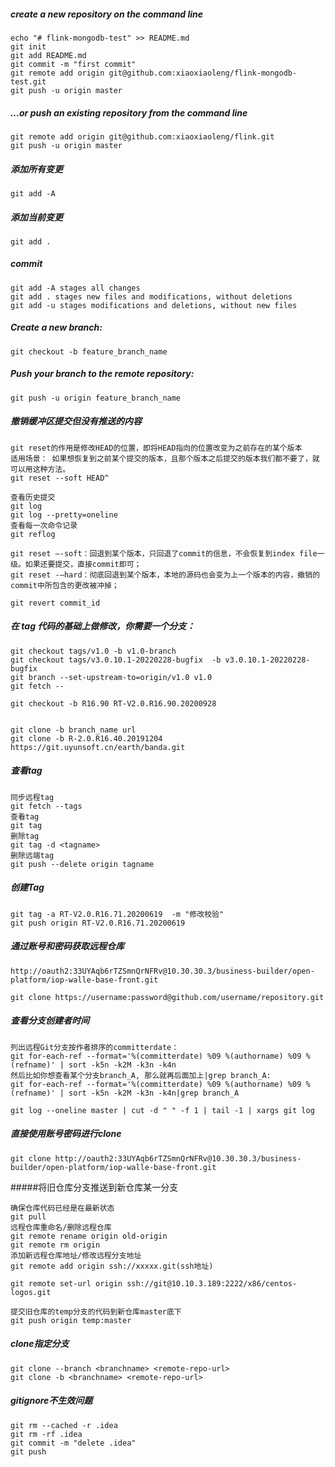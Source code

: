 ##### create a new repository on the command line

```shell
echo "# flink-mongodb-test" >> README.md
git init
git add README.md
git commit -m "first commit"
git remote add origin git@github.com:xiaoxiaoleng/flink-mongodb-test.git
git push -u origin master
```

##### …or push an existing repository from the command line

```shell
git remote add origin git@github.com:xiaoxiaoleng/flink.git
git push -u origin master
```

##### 添加所有变更

```shell
git add -A
```

##### 添加当前变更

```shell
git add .
```

##### commit

```shell
git add -A stages all changes
git add . stages new files and modifications, without deletions
git add -u stages modifications and deletions, without new files
```

##### Create a new branch:

```shell
git checkout -b feature_branch_name
```

##### Push your branch to the remote repository:

```shell
git push -u origin feature_branch_name
```

##### 撤销缓冲区提交但没有推送的内容

```shell
git reset的作用是修改HEAD的位置，即将HEAD指向的位置改变为之前存在的某个版本
适用场景： 如果想恢复到之前某个提交的版本，且那个版本之后提交的版本我们都不要了，就可以用这种方法。
git reset --soft HEAD^

查看历史提交
git log
git log --pretty=oneline
查看每一次命令记录
git reflog

git reset –-soft：回退到某个版本，只回退了commit的信息，不会恢复到index file一级。如果还要提交，直接commit即可；
git reset -–hard：彻底回退到某个版本，本地的源码也会变为上一个版本的内容，撤销的commit中所包含的更改被冲掉；

git revert commit_id
```

##### 在 tag 代码的基础上做修改，你需要一个分支： 

```shell
git checkout tags/v1.0 -b v1.0-branch
git checkout tags/v3.0.10.1-20220228-bugfix  -b v3.0.10.1-20220228-bugfix
git branch --set-upstream-to=origin/v1.0 v1.0
git fetch --

git checkout -b R16.90 RT-V2.0.R16.90.20200928


git clone -b branch_name url
git clone -b R-2.0.R16.40.20191204 https://git.uyunsoft.cn/earth/banda.git
```

##### 查看tag

```shell
同步远程tag
git fetch --tags
查看tag
git tag
删除tag
git tag -d <tagname>
删除远端tag
git push --delete origin tagname
```

##### 创建Tag

```shell
git tag -a RT-V2.0.R16.71.20200619  -m "修改校验"
git push origin RT-V2.0.R16.71.20200619
```

##### 通过账号和密码获取远程仓库

```
http://oauth2:33UYAqb6rTZSmnQrNFRv@10.30.30.3/business-builder/open-platform/iop-walle-base-front.git

git clone https://username:password@github.com/username/repository.git
```

##### 查看分支创建者时间

```shell
列出远程Git分支按作者排序的committerdate：
git for-each-ref --format='%(committerdate) %09 %(authorname) %09 %(refname)' | sort -k5n -k2M -k3n -k4n
然后比如你想查看某个分支branch_A, 那么就再后面加上|grep branch_A:
git for-each-ref --format='%(committerdate) %09 %(authorname) %09 %(refname)' | sort -k5n -k2M -k3n -k4n|grep branch_A

git log --oneline master | cut -d " " -f 1 | tail -1 | xargs git log
```

##### 直接使用账号密码进行clone

```shell
git clone http://oauth2:33UYAqb6rTZSmnQrNFRv@10.30.30.3/business-builder/open-platform/iop-walle-base-front.git
```

#####将旧仓库分支推送到新仓库某一分支

```shell
确保仓库代码已经是在最新状态
git pull
远程仓库重命名/删除远程仓库
git remote rename origin old-origin
git remote rm origin
添加新远程仓库地址/修改远程分支地址
git remote add origin ssh://xxxxx.git(ssh地址)

git remote set-url origin ssh://git@10.10.3.189:2222/x86/centos-logos.git

提交旧仓库的temp分支的代码到新仓库master底下
git push origin temp:master
```

##### clone指定分支

```shell
git clone --branch <branchname> <remote-repo-url>
git clone -b <branchname> <remote-repo-url>
```

##### gitignore不生效问题

```shell
git rm --cached -r .idea
git rm -rf .idea
git commit -m "delete .idea"
git push
```


